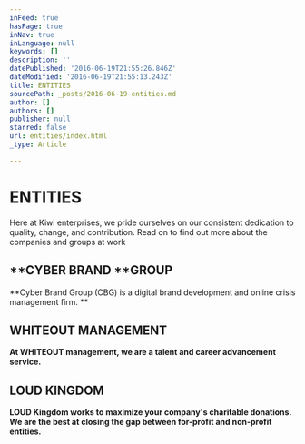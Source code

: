 ```yaml
---
inFeed: true
hasPage: true
inNav: true
inLanguage: null
keywords: []
description: ''
datePublished: '2016-06-19T21:55:26.846Z'
dateModified: '2016-06-19T21:55:13.243Z'
title: ENTITIES
sourcePath: _posts/2016-06-19-entities.md
author: []
authors: []
publisher: null
starred: false
url: entities/index.html
_type: Article

---
```

# ENTITIES

Here at Kiwi enterprises, we pride ourselves on our consistent dedication to quality, change, and contribution. Read on to find out more about the companies and groups at work 

## **CYBER BRAND ****GROUP**

**Cyber Brand Group (CBG) is a digital brand development and online crisis management firm. **

## **WHITEOUT MANAGEMENT**

**At WHITEOUT management, we are a talent and career advancement service.**

## **LOUD KINGDOM**

**LOUD Kingdom works to maximize your company's charitable donations. We are the best at closing the gap between for-profit and non-profit entities.**